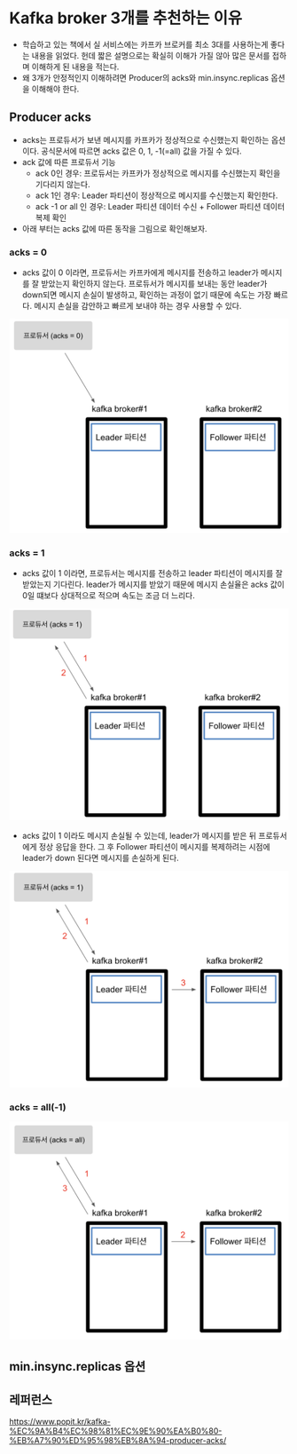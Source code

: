 # Kafka broker 3개를 추천하는 이유

- 학습하고 있는 책에서 실 서비스에는 카프카 브로커를 최소 3대를 사용하는게 좋다는 내용을 읽었다. 헌데 짧은 설명으로는 확실히 이해가 가질 않아 많은 문서를 접하며 이해하게 된 내용을 적는다.
- 왜 3개가 안정적인지 이해하려면 Producer의 acks와 min.insync.replicas 옵션을 이해해야 한다.

## Producer acks

- acks는 프로듀서가 보낸 메시지를 카프카가 정상적으로 수신했는지 확인하는 옵션이다. 공식문서에 따르면 acks 값은 0, 1, -1(=all) 값을 가질 수 있다.
- ack 값에 따른 프로듀서 기능
  - ack 0인 경우: 프로듀서는 카프카가 정상적으로 메시지를 수신했는지 확인을 기다리지 않는다.
  - ack 1인 경우: Leader 파티션이 정상적으로 메시지를 수신했는지 확인한다.
  - ack -1 or all 인 경우: Leader 파티션 데이터 수신 + Follower 파티션 데이터 복제 확인
- 아래 부터는 acks 값에 따른 동작을 그림으로 확인해보자.

### acks = 0

- acks 값이 0 이라면, 프로듀서는 카프카에게 메시지를 전송하고 leader가 메시지를 잘 받았는지 확인하지 않는다. 프로듀서가 메시지를 보내는 동안 leader가 down되면 메시지 손실이 발생하고, 확인하는 과정이 없기 때문에 속도는 가장 빠르다. 메시지 손실을 감안하고 빠르게 보내야 하는 경우 사용할 수 있다.

![](../images/devops/acks-0.png)

### acks = 1

- acks 값이 1 이라면, 프로듀서는 메시지를 전송하고 leader 파티션이 메시지를 잘 받았는지 기다린다. leader가 메시지를 받았기 때문에 메시지 손실율은 acks 값이 0일 떄보다 상대적으로 적으며 속도는 조금 더 느리다.

![](../images/devops/acks-1.png)

- acks 값이 1 이라도 메시지 손실될 수 있는데, leader가 메시지를 받은 뒤 프로듀서에게 정상 응답을 한다. 그 후 Follower 파티션이 메시지를 복제하려는 시점에 leader가 down 된다면 메시지를 손실하게 된다.

![](../images/devops/acks-1-손실.png)

### acks = all(-1)

![](../images/devops/acks-all.png)

## min.insync.replicas 옵션

## 레퍼런스
https://www.popit.kr/kafka-%EC%9A%B4%EC%98%81%EC%9E%90%EA%B0%80-%EB%A7%90%ED%95%98%EB%8A%94-producer-acks/
